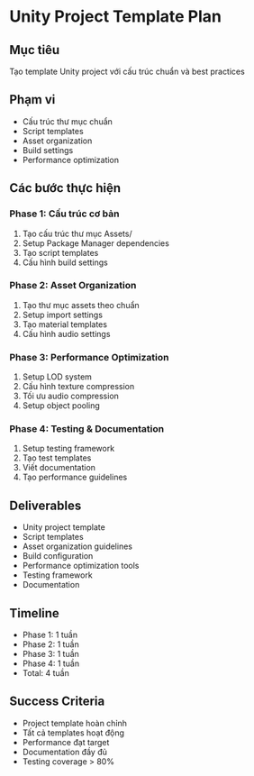 # Unity Project Template Plan

## Mục tiêu
Tạo template Unity project với cấu trúc chuẩn và best practices

## Phạm vi
- Cấu trúc thư mục chuẩn
- Script templates
- Asset organization
- Build settings
- Performance optimization

## Các bước thực hiện

### Phase 1: Cấu trúc cơ bản
1. Tạo cấu trúc thư mục Assets/
2. Setup Package Manager dependencies
3. Tạo script templates
4. Cấu hình build settings

### Phase 2: Asset Organization
1. Tạo thư mục assets theo chuẩn
2. Setup import settings
3. Tạo material templates
4. Cấu hình audio settings

### Phase 3: Performance Optimization
1. Setup LOD system
2. Cấu hình texture compression
3. Tối ưu audio compression
4. Setup object pooling

### Phase 4: Testing & Documentation
1. Setup testing framework
2. Tạo test templates
3. Viết documentation
4. Tạo performance guidelines

## Deliverables
- Unity project template
- Script templates
- Asset organization guidelines
- Build configuration
- Performance optimization tools
- Testing framework
- Documentation

## Timeline
- Phase 1: 1 tuần
- Phase 2: 1 tuần
- Phase 3: 1 tuần
- Phase 4: 1 tuần
- Total: 4 tuần

## Success Criteria
- Project template hoàn chỉnh
- Tất cả templates hoạt động
- Performance đạt target
- Documentation đầy đủ
- Testing coverage > 80%
